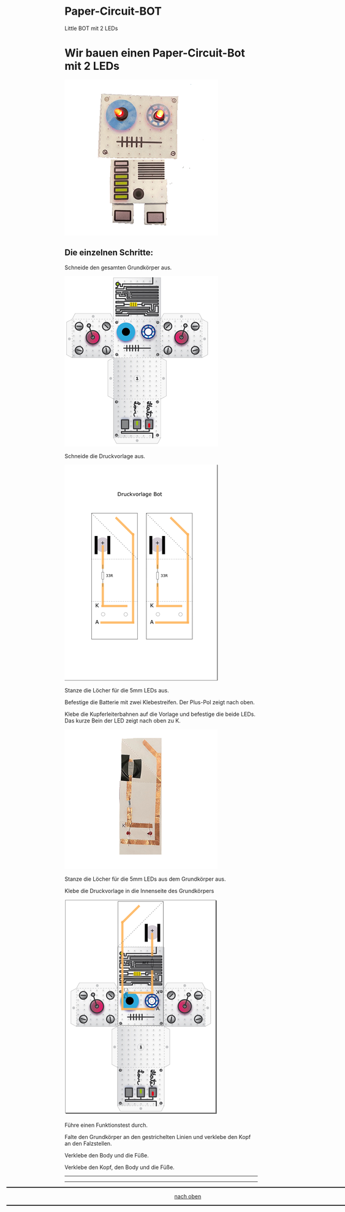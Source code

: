 <a name="oben"></a>


# Paper-Circuit-BOT
Little BOT mit 2 LEDs

# Wir bauen einen Paper-Circuit-Bot mit 2 LEDs

![Bild](/pic/BOT_g.png)

## Die einzelnen Schritte:

Schneide den gesamten Grundkörper aus.

![Bild](/pic/Bot.png)

Schneide die Druckvorlage aus.

![Bild](/pic/Druckvorlage.png)

Stanze die Löcher für die 5mm LEDs aus.

Befestige die Batterie mit zwei Klebestreifen. Der Plus-Pol zeigt nach oben.

Klebe die Kupferleiterbahnen auf die Vorlage und befestige die beide LEDs. Das kurze Bein der LED zeigt nach oben zu K.

![Bild](/pic/Bot_ko.png)


Stanze die Löcher für die 5mm LEDs aus dem Grundkörper aus.

Klebe die Druckvorlage in die Innenseite des Grundkörpers

![Bild](/pic/BOT+Circuit.png)

Führe einen Funktionstest durch.

Falte den Grundkörper an den gestrichelten Linien und verklebe den Kopf an den Falzstellen.

Verklebe den Body und die Füße.

Verklebe den Kopf, den Body und die Füße.


---
<div style="position:absolute; left:2cm; ">   
<ol class="breadcrumb" style="border-top: 2px solid black;border-bottom:2px solid black; height: 45px; width: 900px;"> <p align="center"><a href="#oben">nach oben</a></p></ol>
</div>

---

